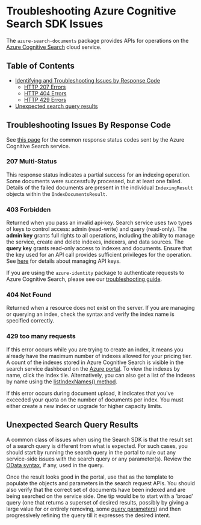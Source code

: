 # Troubleshooting Azure Cognitive Search SDK Issues

The `azure-search-documents` package provides APIs for operations on the 
[Azure Cognitive Search](https://docs.microsoft.com/azure/search/search-what-is-azure-search) cloud service.

## Table of Contents

* [Identifying and Troubleshooting Issues by Response Code](#troubleshooting-issues-by-response-code)
    * [HTTP 207 Errors](#207-multi-status)
    * [HTTP 404 Errors](#404-not-found)
    * [HTTP 429 Errors](#429-too-many-requests)
* [Unexpected search query results](#unexpected-search-query-results)

## Troubleshooting Issues By Response Code

See [this page](https://docs.microsoft.com/rest/api/searchservice/http-status-codes) for the common response status 
codes sent by the Azure Cognitive Search service.

### 207 Multi-Status

This response status indicates a partial success for an indexing operation. Some documents were successfully processed, but at least one failed. Details of the failed documents are present in the individual `IndexingResult` objects within the `IndexDocumentsResult`. 

### 403 Forbidden

Returned when you pass an invalid api-key. Search service uses two types of keys to control access: admin (read-write) 
and query (read-only). The **admin key** grants full rights to all operations, including the ability to manage the service, 
create and delete indexes, indexers, and data sources. The **query key** grants read-only access to indexes and documents. 
Ensure that the key used for an API call provides sufficient privileges for the operation. See [here](https://docs.microsoft.com/azure/search/search-security-api-keys) 
for details about managing API keys.

If you are using the `azure-identity` package to authenticate requests to Azure Cognitive Search, please see our [troubleshooting guide](https://github.com/Azure/azure-sdk-for-python/blob/main/sdk/identity/azure-identity/TROUBLESHOOTING.md).

### 404 Not Found

Returned when a resource does not exist on the server. If you are managing or querying an index, check the syntax and 
verify the index name is specified correctly.

### 429 too many requests

If this error occurs while you are trying to create an index, it means you already have the maximum number of indexes 
allowed for your pricing tier. A count of the indexes stored in Azure Cognitive Search is visible in the search service 
dashboard on the [Azure portal](https://portal.azure.com/). To view the indexes by name, click the Index tile. 
Alternatively, you can also get a list of the indexes by name using the [listIndexNames() method](https://docs.microsoft.com/java/api/com.azure.search.documents.indexes.searchindexclient.listindexnames?view=azure-java-stable).

If this error occurs during document upload, it indicates that you've exceeded your quota on the number of documents per 
index. You must either create a new index or upgrade for higher capacity limits.

## Unexpected Search Query Results

A common class of issues when using the Search SDK is that the result set of a search query is different from what is expected. 
For such cases, you should start by running the search query in the portal to rule out any service-side issues with the 
search query or any parameter(s). Review the [OData syntax](https://docs.microsoft.com/azure/search/query-odata-filter-orderby-syntax), 
if any, used in the query.

Once the result looks good in the portal, use that as the template to populate the objects and parameters in the search 
request APIs. You should also verify that the correct set of documents have been indexed and are being searched on the 
service side. One tip would be to start with a 'broad' query (one that returns a superset of desired results, possibly 
by giving a large value for or entirely removing, some [query parameters](https://docs.microsoft.com/rest/api/searchservice/search-documents#query-parameters)) 
and then progressively refining the query till it expresses the desired intent.
